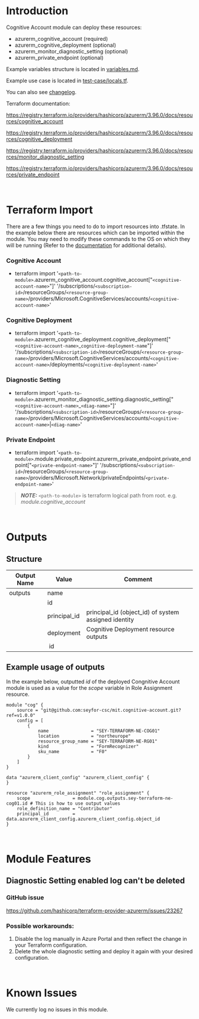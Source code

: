 # Introduction
Cognitive Account module can deploy these resources:
* azurerm_cognitive_account (required)
* azurerm_cognitive_deployment (optional)
* azurerm_monitor_diagnostic_setting (optional)
* azurerm_private_endpoint (optional)

Example variables structure is located in [variables.md](variables.md).

Example use case is located in [test-case/locals.tf](test-case/locals.tf).

You can also see [changelog](changelog.md).

Terraform documentation:

https://registry.terraform.io/providers/hashicorp/azurerm/3.96.0/docs/resources/cognitive_account

https://registry.terraform.io/providers/hashicorp/azurerm/3.96.0/docs/resources/cognitive_deployment

https://registry.terraform.io/providers/hashicorp/azurerm/3.96.0/docs/resources/monitor_diagnostic_setting

https://registry.terraform.io/providers/hashicorp/azurerm/3.96.0/docs/resources/private_endpoint

&nbsp;

# Terraform Import
There are a few things you need to do to import resources into .tfstate. In the example below there are resources which can be imported within the module. You may need to modify these commands to the OS on which they will be running (Refer to the [documentation](https://developer.hashicorp.com/terraform/cli/commands/import#example-import-into-resource-configured-with-for_each) for additional details).
### Cognitive Account
* terraform import '`<path-to-module>`.azurerm_cognitive_account.cognitive_account["`<cognitive-account-name>`"]' '/subscriptions/`<subscription-id>`/resourceGroups/`<resource-group-name>`/providers/Microsoft.CognitiveServices/accounts/`<cognitive-account-name>`'
### Cognitive Deployment
* terraform import '`<path-to-module>`.azurerm_cognitive_deployment.cognitive_deployment["`<cognitive-account-name>`_`cognitive-deployment-name`"]' '/subscriptions/`<subscription-id>`/resourceGroups/`<resource-group-name>`/providers/Microsoft.CognitiveServices/accounts/`<cognitive-account-name>`/deployments/`<cognitive-deployment-name>`'
### Diagnostic Setting
* terraform import '`<path-to-module>`.azurerm_monitor_diagnostic_setting.diagnostic_setting["`<cognitive-account-name>`_`<diag-name>`"]' '/subscriptions/`<subscription-id>`/resourceGroups/`<resource-group-name>`/providers/Microsoft.CognitiveServices/accounts/`<cognitive-account-name>`|`<diag-name>`'
 ### Private Endpoint
* terraform import '`<path-to-module>`.module.private_endpoint.azurerm_private_endpoint.private_endpoint["`<private-endpoint-name>`"]' '/subscriptions/`<subscription-id>`/resourceGroups/`<resource-group-name>`/providers/Microsoft.Network/privateEndpoints/`<private-endpoint-name>`'

 > **_NOTE:_** `<path-to-module>` is terraform logical path from root. e.g. _module.cognitive\_account_

&nbsp;

# Outputs
## Structure

| Output Name | Value        | Comment                                              |
| ----------- | ------------ | ---------------------------------------------------- |
| outputs     | name         |                                                      |
|             | id           |                                                      |
|             | principal_id | principal_id (object_id) of system assigned identity |
|             | deployment   | Cognitive Deployment resource outputs                |
|             | &nbsp;id     |                                                      |


## Example usage of outputs
In the example below, outputted _id_ of the deployed Congnitive Account module is used as a value for the _scope_ variable in Role Assignment resource.
```
module "cog" {
    source = "git@github.com:seyfor-csc/mit.cognitive-account.git?ref=v1.0.0"
    config = [
        {
            name                = "SEY-TERRAFORM-NE-COG01"
            location            = "northeurope"
            resource_group_name = "SEY-TERRAFORM-NE-RG01"
            kind                = "FormRecognizer"
            sku_name            = "F0"
        }
    ]
}

data "azurerm_client_config" "azurerm_client_config" {
}

resource "azurerm_role_assignment" "role_assignment" {
    scope                = module.cog.outputs.sey-terraform-ne-cog01.id # This is how to use output values
    role_definition_name = "Contributor"
    principal_id         = data.azurerm_client_config.azurerm_client_config.object_id
}
```

&nbsp;

# Module Features
## Diagnostic Setting enabled log can't be deleted
### GitHub issue
https://github.com/hashicorp/terraform-provider-azurerm/issues/23267
### Possible workarounds: 
1. Disable the log manually in Azure Portal and then reflect the change in your Terraform configuration.
2. Delete the whole diagnostic setting and deploy it again with your desired configuration.

&nbsp;

# Known Issues
We currently log no issues in this module.